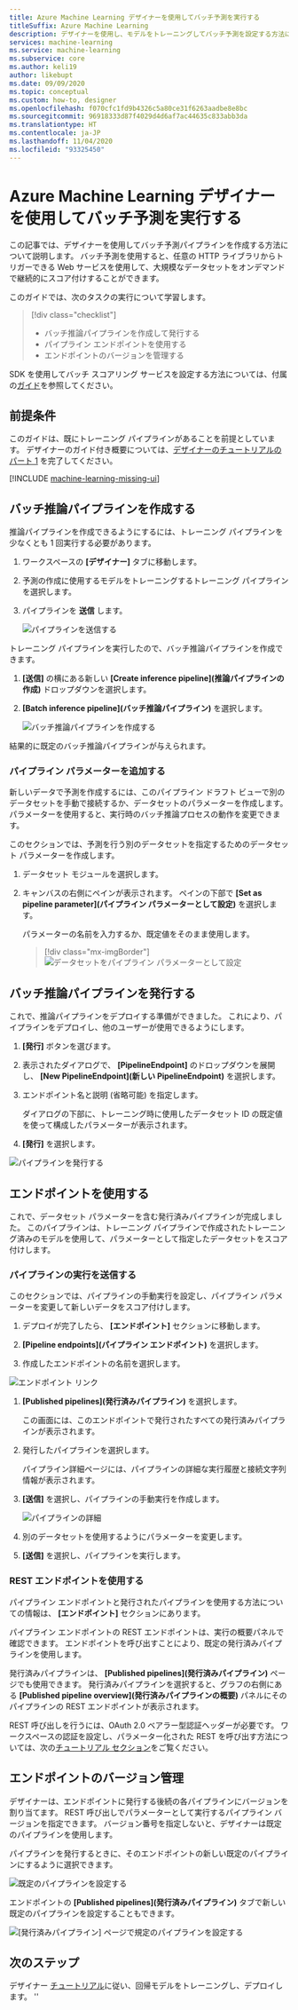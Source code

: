 ```yaml
---
title: Azure Machine Learning デザイナーを使用してバッチ予測を実行する
titleSuffix: Azure Machine Learning
description: デザイナーを使用し、モデルをトレーニングしてバッチ予測を設定する方法について説明します。 HTTP ライブラリからトリガーできる、パラメーター化された Web サービスとしてパイプラインをデプロイします。
services: machine-learning
ms.service: machine-learning
ms.subservice: core
ms.author: keli19
author: likebupt
ms.date: 09/09/2020
ms.topic: conceptual
ms.custom: how-to, designer
ms.openlocfilehash: f070cfc1fd9b4326c5a80ce31f6263aadbe8e8bc
ms.sourcegitcommit: 96918333d87f4029d4d6af7ac44635c833abb3da
ms.translationtype: HT
ms.contentlocale: ja-JP
ms.lasthandoff: 11/04/2020
ms.locfileid: "93325450"
---
```

# <a name="run-batch-predictions-using-azure-machine-learning-designer"></a>Azure Machine Learning デザイナーを使用してバッチ予測を実行する


この記事では、デザイナーを使用してバッチ予測パイプラインを作成する方法について説明します。 バッチ予測を使用すると、任意の HTTP ライブラリからトリガーできる Web サービスを使用して、大規模なデータセットをオンデマンドで継続的にスコア付けすることができます。

このガイドでは、次のタスクの実行について学習します。

> [!div class="checklist"]
> * バッチ推論パイプラインを作成して発行する
> * パイプライン エンドポイントを使用する
> * エンドポイントのバージョンを管理する

SDK を使用してバッチ スコアリング サービスを設定する方法については、付属の[ガイド](./tutorial-pipeline-batch-scoring-classification.md)を参照してください。

## <a name="prerequisites"></a>前提条件

このガイドは、既にトレーニング パイプラインがあることを前提としています。 デザイナーのガイド付き概要については、[デザイナーのチュートリアルのパート 1](tutorial-designer-automobile-price-train-score.md) を完了してください。 

[!INCLUDE [machine-learning-missing-ui](../../includes/machine-learning-missing-ui.md)]

## <a name="create-a-batch-inference-pipeline"></a>バッチ推論パイプラインを作成する

推論パイプラインを作成できるようにするには、トレーニング パイプラインを少なくとも 1 回実行する必要があります。

1. ワークスペースの **[デザイナー]** タブに移動します。

1. 予測の作成に使用するモデルをトレーニングするトレーニング パイプラインを選択します。

1. パイプラインを **送信** します。

    ![パイプラインを送信する](./media/how-to-run-batch-predictions-designer/run-training-pipeline.png)

トレーニング パイプラインを実行したので、バッチ推論パイプラインを作成できます。

1. **[送信]** の横にある新しい **[Create inference pipeline]\(推論パイプラインの作成\)** ドロップダウンを選択します。

1. **[Batch inference pipeline]\(バッチ推論パイプライン\)** を選択します。

    ![バッチ推論パイプラインを作成する](./media/how-to-run-batch-predictions-designer/create-batch-inference.png)
    
結果的に既定のバッチ推論パイプラインが与えられます。 

### <a name="add-a-pipeline-parameter"></a>パイプライン パラメーターを追加する

新しいデータで予測を作成するには、このパイプライン ドラフト ビューで別のデータセットを手動で接続するか、データセットのパラメーターを作成します。 パラメーターを使用すると、実行時のバッチ推論プロセスの動作を変更できます。

このセクションでは、予測を行う別のデータセットを指定するためのデータセット パラメーターを作成します。

1. データセット モジュールを選択します。

1. キャンバスの右側にペインが表示されます。 ペインの下部で **[Set as pipeline parameter]\(パイプライン パラメーターとして設定\)** を選択します。
   
    パラメーターの名前を入力するか、既定値をそのまま使用します。

    > [!div class="mx-imgBorder"]
    > ![データセットをパイプライン パラメーターとして設定](./media/how-to-run-batch-predictions-designer/set-dataset-as-pipeline-parameter.png)

## <a name="publish-your-batch-inference-pipeline"></a>バッチ推論パイプラインを発行する

これで、推論パイプラインをデプロイする準備ができました。 これにより、パイプラインをデプロイし、他のユーザーが使用できるようにします。

1. **[発行]** ボタンを選びます。

1. 表示されたダイアログで、 **[PipelineEndpoint]** のドロップダウンを展開し、 **[New PipelineEndpoint]\(新しい PipelineEndpoint\)** を選択します。

1. エンドポイント名と説明 (省略可能) を指定します。

    ダイアログの下部に、トレーニング時に使用したデータセット ID の既定値を使って構成したパラメーターが表示されます。

1. **[発行]** を選択します。

![パイプラインを発行する](./media/how-to-run-batch-predictions-designer/publish-inference-pipeline.png)


## <a name="consume-an-endpoint"></a>エンドポイントを使用する

これで、データセット パラメーターを含む発行済みパイプラインが完成しました。 このパイプラインは、トレーニング パイプラインで作成されたトレーニング済みのモデルを使用して、パラメーターとして指定したデータセットをスコア付けします。

### <a name="submit-a-pipeline-run"></a>パイプラインの実行を送信する 

このセクションでは、パイプラインの手動実行を設定し、パイプライン パラメーターを変更して新しいデータをスコア付けします。 

1. デプロイが完了したら、 **[エンドポイント]** セクションに移動します。

1. **[Pipeline endpoints]\(パイプライン エンドポイント\)** を選択します。

1. 作成したエンドポイントの名前を選択します。

![エンドポイント リンク](./media/how-to-run-batch-predictions-designer/manage-endpoints.png)

1. **[Published pipelines]\(発行済みパイプライン\)** を選択します。

    この画面には、このエンドポイントで発行されたすべての発行済みパイプラインが表示されます。

1. 発行したパイプラインを選択します。

    パイプライン詳細ページには、パイプラインの詳細な実行履歴と接続文字列情報が表示されます。 
    
1. **[送信]** を選択し、パイプラインの手動実行を作成します。

    ![パイプラインの詳細](./media/how-to-run-batch-predictions-designer/submit-manual-run.png)
    
1. 別のデータセットを使用するようにパラメーターを変更します。
    
1. **[送信]** を選択し、パイプラインを実行します。

### <a name="use-the-rest-endpoint"></a>REST エンドポイントを使用する

パイプライン エンドポイントと発行されたパイプラインを使用する方法についての情報は、 **[エンドポイント]** セクションにあります。

パイプライン エンドポイントの REST エンドポイントは、実行の概要パネルで確認できます。 エンドポイントを呼び出すことにより、既定の発行済みパイプラインを使用します。

発行済みパイプラインは、 **[Published pipelines]\(発行済みパイプライン\)** ページでも使用できます。 発行済みパイプラインを選択すると、グラフの右側にある **[Published pipeline overview]\(発行済みパイプラインの概要\)** パネルにそのパイプラインの REST エンドポイントが表示されます。 

REST 呼び出しを行うには、OAuth 2.0 ベアラー型認証ヘッダーが必要です。 ワークスペースの認証を設定し、パラメーター化された REST を呼び出す方法については、次の[チュートリアル セクション](tutorial-pipeline-batch-scoring-classification.md#publish-and-run-from-a-rest-endpoint)をご覧ください。

## <a name="versioning-endpoints"></a>エンドポイントのバージョン管理

デザイナーは、エンドポイントに発行する後続の各パイプラインにバージョンを割り当てます。 REST 呼び出しでパラメーターとして実行するパイプライン バージョンを指定できます。 バージョン番号を指定しないと、デザイナーは既定のパイプラインを使用します。

パイプラインを発行するときに、そのエンドポイントの新しい既定のパイプラインにするように選択できます。

![既定のパイプラインを設定する](./media/how-to-run-batch-predictions-designer/set-default-pipeline.png)

エンドポイントの **[Published pipelines]\(発行済みパイプライン\)** タブで新しい既定のパイプラインを設定することもできます。

![[発行済みパイプライン] ページで規定のパイプラインを設定する](./media/how-to-run-batch-predictions-designer/set-new-default-pipeline.png)

## <a name="next-steps"></a>次のステップ

デザイナー [チュートリアル](tutorial-designer-automobile-price-train-score.md)に従い、回帰モデルをトレーニングし、デプロイします。
''